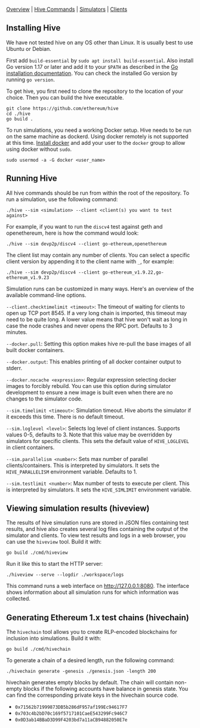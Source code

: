 [Overview] | [Hive Commands] | [Simulators] | [Clients]

## Installing Hive

We have not tested hive on any OS other than Linux. It is usually best to use Ubuntu or
Debian.

First add `build-essential` by `sudo apt install build-essential`. Also install Go
version 1.17 or later and add it to your `$PATH` as described in the [Go installation
documentation]. You can check the installed Go version by running `go version`.

To get hive, you first need to clone the repository to the location of your choice.
Then you can build the hive executable.

    git clone https://github.com/ethereum/hive
    cd ./hive
    go build .

To run simulations, you need a working Docker setup. Hive needs to be run on the same
machine as dockerd. Using docker remotely is not supported at this time. [Install docker]
and add your user to the `docker` group to allow using docker without `sudo`.

    sudo usermod -a -G docker <user_name>

## Running Hive

All hive commands should be run from within the root of the repository. To run a
simulation, use the following command:

    ./hive --sim <simulation> --client <client(s) you want to test against>

For example, if you want to run the `discv4` test against geth and openethereum, here is
how the command would look:

    ./hive --sim devp2p/discv4 --client go-ethereum,openethereum

The client list may contain any number of clients. You can select a specific client
version by appending it to the client name with `_`, for example:

    ./hive --sim devp2p/discv4 --client go-ethereum_v1.9.22,go-ethereum_v1.9.23

Simulation runs can be customized in many ways. Here's an overview of the available
command-line options.

`--client.checktimelimit <timeout>`: The timeout of waiting for clients to open up TCP
port 8545. If a very long chain is imported, this timeout may need to be quite long. A
lower value means that hive won't wait as long in case the node crashes and never opens
the RPC port. Defaults to 3 minutes.

`--docker.pull`: Setting this option makes hive re-pull the base images of all built
docker containers.

`--docker.output`: This enables printing of all docker container output to stderr.

`--docker.nocache <expression>`: Regular expression selecting docker images to forcibly
rebuild. You can use this option during simulator development to ensure a new image is
built even when there are no changes to the simulator code.

`--sim.timelimit <timeout>`: Simulation timeout. Hive aborts the simulator if it exceeds
this time. There is no default timeout.

`--sim.loglevel <level>`: Selects log level of client instances. Supports values 0-5,
defaults to 3. Note that this value may be overridden by simulators for specific clients.
This sets the default value of `HIVE_LOGLEVEL` in client containers.

`--sim.parallelism <number>`: Sets max number of parallel clients/containers. This is
interpreted by simulators. It sets the `HIVE_PARALLELISM` environment variable. Defaults
to 1.

`--sim.testlimit <number>`: Max number of tests to execute per client. This is interpreted
by simulators. It sets the `HIVE_SIMLIMIT` environment variable.

## Viewing simulation results (hiveview)

The results of hive simulation runs are stored in JSON files containing test results, and
hive also creates several log files containing the output of the simulator and clients. To
view test results and logs in a web browser, you can use the `hiveview` tool. Build it
with:

    go build ./cmd/hiveview

Run it like this to start the HTTP server:

    ./hiveview --serve --logdir ./workspace/logs

This command runs a web interface on <http://127.0.0.1:8080>. The interface shows
information about all simulation runs for which information was collected.

## Generating Ethereum 1.x test chains (hivechain)

The `hivechain` tool allows you to create RLP-encoded blockchains for inclusion into
simulations. Build it with:

    go build ./cmd/hivechain

To generate a chain of a desired length, run the following command:

    ./hivechain generate -genesis ./genesis.json -length 200

hivechain generates empty blocks by default. The chain will contain non-empty blocks if
the following accounts have balance in genesis state. You can find the corresponding
private keys in the hivechain source code.

- `0x71562b71999873DB5b286dF957af199Ec94617F7`
- `0x703c4b2bD70c169f5717101CaeE543299Fc946C7`
- `0x0D3ab14BBaD3D99F4203bd7a11aCB94882050E7e`

[Go installation documentation]: https://golang.org/doc/install
[Install docker]: https://docs.docker.com/engine/install/debian/#install-using-the-repository
[Overview]: ./overview.md
[Hive Commands]: ./commandline.md
[Simulators]: ./simulators.md
[Clients]: ./clients.md
